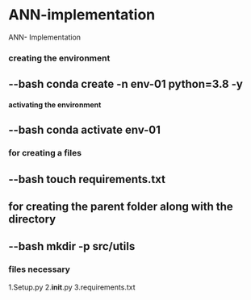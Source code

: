 # ANN-implementation
ANN- Implementation

### creating the environment
--bash
conda create -n env-01 python=3.8 -y
--

#### activating the environment
--bash
conda activate env-01
--
### for creating a files
--bash
touch requirements.txt
--

## for creating the parent folder along with the directory 
--bash
mkdir -p src/utils
--

### files necessary 
1.Setup.py
2.__init__.py
3.requirements.txt



